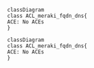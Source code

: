 
```mermaid
classDiagram
class ACL_meraki_fqdn_dns{
ACE: No ACEs
}
```
```mermaid
classDiagram
class ACL_meraki_fqdn_dns{
ACE: No ACEs
}
```